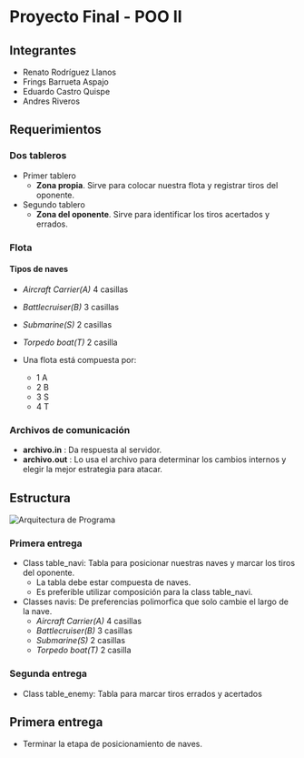 # Proyecto Final - POO II
## Integrantes
+ Renato Rodríguez Llanos
+ Frings Barrueta Aspajo
+ Eduardo Castro Quispe
+ Andres Riveros

## Requerimientos

### Dos tableros

-  Primer tablero
	- __Zona propia__. Sirve para colocar nuestra flota y registrar tiros del oponente.
- Segundo tablero
	- __Zona del oponente__. Sirve para identificar los tiros acertados y errados.

### Flota
#### Tipos de naves
- _Aircraft Carrier(A)_ 4 casillas
- _Battlecruiser(B)_ 3 casillas
- _Submarine(S)_ 2 casillas
- _Torpedo boat(T)_ 2 casilla

- Una flota está compuesta por:
	- 1 A
	- 2 B
	- 3 S
	- 4 T

### Archivos de comunicación
- __archivo.in__ : Da respuesta al servidor.
- __archivo.out__ : Lo usa el archivo para determinar los cambios internos y elegir la mejor estrategia para atacar.


## Estructura

![Arquitectura de Programa](https://github.com/renatoseb/BattleShip---POOII/blob/master/BattleShip%20Entities.png?raw=true)

### Primera entrega

- Class table_navi: Tabla para posicionar nuestras naves y marcar los tiros del oponente.
	- La tabla debe estar compuesta de naves.
	- Es preferible utilizar composición para la class table_navi.
- Classes navis: De preferencias polimorfica que solo cambie el largo de la nave.
	- _Aircraft Carrier(A)_ 4 casillas
	- _Battlecruiser(B)_ 3 casillas
	- _Submarine(S)_ 2 casillas
	- _Torpedo boat(T)_ 2 casilla


### Segunda entrega
- Class table_enemy: Tabla para marcar tiros errados y acertados

## Primera entrega
- Terminar la etapa de posicionamiento de naves.
